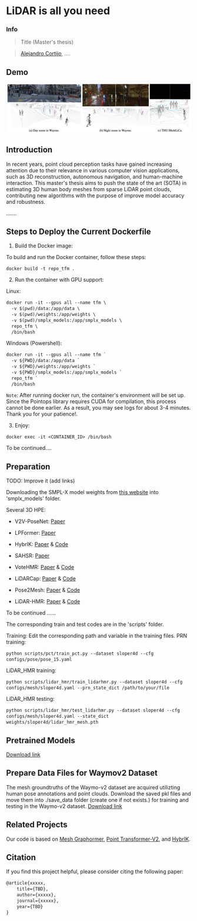 # LiDAR is all you need

### Info

> Title (Master's thesis)

> [Alejandro Cortijo](https://cortijo02.github.io/), ....

## Demo
![demo](./assets/demo.png)

## Introduction

In recent years, point cloud perception tasks have gained increasing attention due to their relevance in various computer vision applications, such as 3D reconstruction, autonomous navigation, and human-machine interaction. This master's thesis aims to push the state of the art (SOTA) in estimating 3D human body meshes from sparse LiDAR point clouds, contributing new algorithms with the purpose of improve model accuracy and robustness. 

.......

## Steps to Deploy the Current Dockerfile

1. Build the Docker image:

To build and run the Docker container, follow these steps:

```
docker build -t repo_tfm .
```
2. Run the container with GPU support:

Linux:
```
docker run -it --gpus all --name tfm \
  -v $(pwd)/data:/app/data \
  -v $(pwd)/weights:/app/weights \
  -v $(pwd)/smplx_models:/app/smplx_models \
  repo_tfm \
  /bin/bash
```

Windows (Powershell):
```
docker run -it --gpus all --name tfm `
  -v ${PWD}/data:/app/data `
  -v ${PWD}/weights:/app/weights `
  -v ${PWD}/smplx_models:/app/smplx_models `
  repo_tfm `
  /bin/bash
````

`Note`: After running docker run, the container's environment will be set up. Since the Pointops library requires CUDA for compilation, this process cannot be done earlier. As a result, you may see logs for about 3-4 minutes. Thank you for your patience!.

3. Enjoy:

````
docker exec -it <CONTAINER_ID> /bin/bash 
````

To be continued....

## Preparation

TODO: Improve it (add links)

Downloading the SMPL-X model weights from [this website](https://smpl-x.is.tue.mpg.de/) into 'smplx_models' folder.

Several 3D HPE:

* V2V-PoseNet: [Paper](https://arxiv.org/abs/1711.07399)

* LPFormer: [Paper](https://arxiv.org/abs/2306.12525)

* HybrIK: [Paper](https://arxiv.org/abs/2011.14672) & [Code](https://github.com/jeffffffli/HybrIK)

* SAHSR: [Paper](https://openaccess.thecvf.com/content_ICCV_2019/html/Jiang_Skeleton-Aware_3D_Human_Shape_Reconstruction_From_Point_Clouds_ICCV_2019_paper.html)

* VoteHMR: [Paper](https://arxiv.org/abs/2110.08729) & [Code](https://github.com/hanabi7/VoteHMR)

* LiDARCap: [Paper](https://arxiv.org/abs/2203.14698) & [Code](https://github.com/jingyi-zhang/LiDARCap)

* Pose2Mesh: [Paper](https://arxiv.org/abs/2008.09047) & [Code](https://github.com/hongsukchoi/Pose2Mesh_RELEASE)

* LiDAR-HMR: [Paper](https://arxiv.org/pdf/2311.11971) & [Code](https://github.com/soullessrobot/LiDAR-HMR/tree/main)

To be continued ......

The corresponding train and test codes are in the 'scripts' folder.

Training:
Edit the corresponding path and variable in the training files.
PRN training:
```
python scripts/pct/train_pct.py --dataset sloper4d --cfg configs/pose/pose_15.yaml
```
LiDAR_HMR training:
```
python scripts/lidar_hmr/train_lidarhmr.py --dataset sloper4d --cfg configs/mesh/sloper4d.yaml --prn_state_dict /path/to/your/file
```
LiDAR_HMR testing:
```
python scripts/lidar_hmr/test_lidarhmr.py --dataset sloper4d --cfg configs/mesh/sloper4d.yaml --state_dict weights/sloper4d/lidar_hmr_mesh.pth
```
## Pretrained Models
[Download link](https://cloud.tsinghua.edu.cn/d/937a4af3a7cb4c5b8e89/)

## Prepare Data Files for Waymov2 Dataset
The mesh groundtruths of the Waymo-v2 dataset are acquired utilizting human pose annotations and point clouds. Download the saved pkl files and move them into ./save_data folder (create one if not exists.) for training and testing in the Waymo-v2 dataset.
[Download link](https://cloud.tsinghua.edu.cn/d/0840c820c33745e58aa7/)

## Related Projects

Our code is based on [Mesh Graphormer](https://arxiv.org/abs/2104.00272), [Point Transformer-V2](https://github.com/Pointcept/PointTransformerV2), and [HybrIK](https://arxiv.org/abs/2011.14672).

## Citation

If you find this project helpful, please consider citing the following paper:
```
@article{xxxxx,
    title={TBD},
    author={xxxxx},
    journal={xxxxx},
    year={TBD}
}
```
